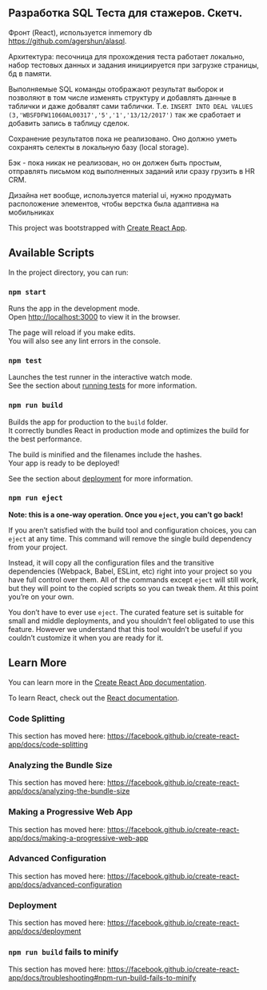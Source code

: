 ## Разработка SQL Теста для стажеров. Скетч.

Фронт (React), используется inmemory db https://github.com/agershun/alasql.

Архитектура: песочница для прохождения теста работает локально, набор тестовых данных и задания инициируется при загрузке страницы, бд в памяти. 

Выполняемые SQL команды отображают результат выборок и позволяют в том числе изменять структуру и добавлять данные в таблички и даже добвалят сами таблички.
Т.е. `INSERT INTO DEAL VALUES (3,'WBSFDFW11060AL00317','5','1','13/12/2017')` так же сработает и добавить запись в таблицу сделок.

Сохранение результатов пока не реализовано. Оно должно уметь сохранять селекты в локальную базу (local storage).

Бэк - пока никак не реализован, но он должен быть простым, отправлять письмом код выполненных заданий или сразу грузить в HR CRM.

Дизайна нет вообще, используется material ui, нужно продумать расположение элементов, чтобы верстка была адаптивна на мобильниках 



This project was bootstrapped with [Create React App](https://github.com/facebook/create-react-app).

## Available Scripts

In the project directory, you can run:

### `npm start`

Runs the app in the development mode.<br />
Open [http://localhost:3000](http://localhost:3000) to view it in the browser.

The page will reload if you make edits.<br />
You will also see any lint errors in the console.

### `npm test`

Launches the test runner in the interactive watch mode.<br />
See the section about [running tests](https://facebook.github.io/create-react-app/docs/running-tests) for more information.

### `npm run build`

Builds the app for production to the `build` folder.<br />
It correctly bundles React in production mode and optimizes the build for the best performance.

The build is minified and the filenames include the hashes.<br />
Your app is ready to be deployed!

See the section about [deployment](https://facebook.github.io/create-react-app/docs/deployment) for more information.

### `npm run eject`

**Note: this is a one-way operation. Once you `eject`, you can’t go back!**

If you aren’t satisfied with the build tool and configuration choices, you can `eject` at any time. This command will remove the single build dependency from your project.

Instead, it will copy all the configuration files and the transitive dependencies (Webpack, Babel, ESLint, etc) right into your project so you have full control over them. All of the commands except `eject` will still work, but they will point to the copied scripts so you can tweak them. At this point you’re on your own.

You don’t have to ever use `eject`. The curated feature set is suitable for small and middle deployments, and you shouldn’t feel obligated to use this feature. However we understand that this tool wouldn’t be useful if you couldn’t customize it when you are ready for it.

## Learn More

You can learn more in the [Create React App documentation](https://facebook.github.io/create-react-app/docs/getting-started).

To learn React, check out the [React documentation](https://reactjs.org/).

### Code Splitting

This section has moved here: https://facebook.github.io/create-react-app/docs/code-splitting

### Analyzing the Bundle Size

This section has moved here: https://facebook.github.io/create-react-app/docs/analyzing-the-bundle-size

### Making a Progressive Web App

This section has moved here: https://facebook.github.io/create-react-app/docs/making-a-progressive-web-app

### Advanced Configuration

This section has moved here: https://facebook.github.io/create-react-app/docs/advanced-configuration

### Deployment

This section has moved here: https://facebook.github.io/create-react-app/docs/deployment

### `npm run build` fails to minify

This section has moved here: https://facebook.github.io/create-react-app/docs/troubleshooting#npm-run-build-fails-to-minify
